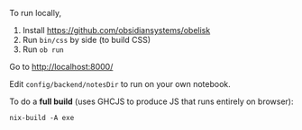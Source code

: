 To run locally,

1. Install https://github.com/obsidiansystems/obelisk
1. Run `bin/css` by side (to build CSS)
1. Run `ob run`

Go to <http://localhost:8000/> 

Edit `config/backend/notesDir` to run on your own notebook.

To do a **full build** (uses GHCJS to produce JS that runs entirely on browser):

```
nix-build -A exe
```
